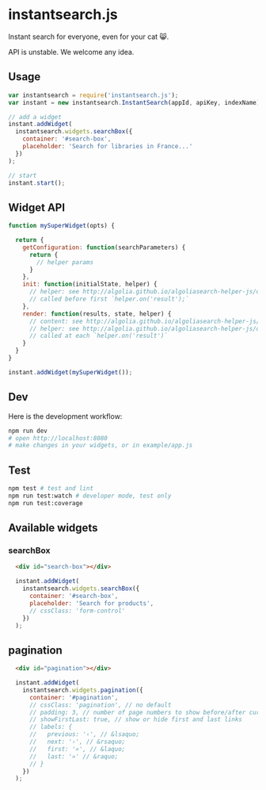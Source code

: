 # instantsearch.js

Instant search for everyone, even for your cat 😸.

API is unstable. We welcome any idea.

## Usage

```js
var instantsearch = require('instantsearch.js');
var instant = new instantsearch.InstantSearch(appId, apiKey, indexName);

// add a widget
instant.addWidget(
  instantsearch.widgets.searchBox({
    container: '#search-box',
    placeholder: 'Search for libraries in France...'
  })
);

// start
instant.start();
```

## Widget API

```js
function mySuperWidget(opts) {

  return {
    getConfiguration: function(searchParameters) {
      return {
        // helper params
      }
    },
    init: function(initialState, helper) {
      // helper: see http://algolia.github.io/algoliasearch-helper-js/docs/
      // called before first `helper.on('result');`
    },
    render: function(results, state, helper) {
      // content: see http://algolia.github.io/algoliasearch-helper-js/docs/SearchResults.html
      // helper: see http://algolia.github.io/algoliasearch-helper-js/docs/
      // called at each `helper.on('result')`
    }
  }
}

instant.addWidget(mySuperWidget());
```

## Dev

Here is the development workflow:

```sh
npm run dev
# open http://localhost:8080
# make changes in your widgets, or in example/app.js
```

## Test

```sh
npm test # test and lint
npm run test:watch # developer mode, test only
npm run test:coverage
```

## Available widgets

### searchBox

```html
  <div id="search-box"></div>
```

```js
  instant.addWidget(
    instantsearch.widgets.searchBox({
      container: '#search-box',
      placeholder: 'Search for products',
      // cssClass: 'form-control'
    })
  );
```

## pagination

```html
  <div id="pagination"></div>
```

```js
  instant.addWidget(
    instantsearch.widgets.pagination({
      container: '#pagination',
      // cssClass: 'pagination', // no default
      // padding: 3, // number of page numbers to show before/after current
      // showFirstLast: true, // show or hide first and last links
      // labels: {
      //   previous: '‹', // &lsaquo;
      //   next: '›', // &rsaquo;
      //   first: '«', // &laquo;
      //   last: '»' // &raquo;
      // }
    })
  );
```

